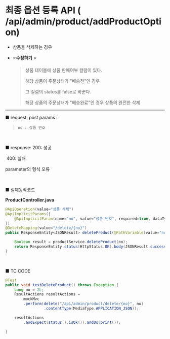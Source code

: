 # 최종 옵션 등록 API ( /api/admin/product/addProductOption) 

- 상품을 삭제하는 경우

- :star: ​**수정하기** :star:

  > 상품 테이블에 상품 판매여부 컬럼이 있다.
  >
  > 해당 상품이 주문상태가 "배송전"인 경우
  >
  > 그 컬럼의 status를 false로 바꾼다.
  >
  > 해당 상품의 주문상태가 "배송완료"인 경우 상품의 완전한 삭제

---

■ request: 
   post 
     params : 

> ```
> no : 상품 번호
> ```

<br>

■ response: 
     200: 성공

​	400: 실패 

parameter의 형식 오류

<br>

■ 실제동작코드 

**ProductController.java**

```java
@ApiOperation(value="상품 삭제")
@ApiImplicitParams({
    @ApiImplicitParam(name="no", value="상품 번호", required=true, dataType="Long", defaultValue="")
})
@DeleteMapping(value="/delete/{no}") 
public ResponseEntity<JSONResult> deleteProduct(@PathVariable(value="no") Long no) {

    Boolean result = productService.deleteProduct(no);
    return ResponseEntity.status(HttpStatus.OK).body(JSONResult.success(result));
} 
```

<br>

■ TC CODE 

```java
@Test
public void testDeleteProduct() throws Exception {
    Long no = 2L;
    ResultActions resultActions = 
        mockMvc
        .perform(delete("/api/admin/product/delete/{no}", no)
                 .contentType(MediaType.APPLICATION_JSON)); 

    resultActions 
        .andExpect(status().isOk()).andDo(print());

}
```

